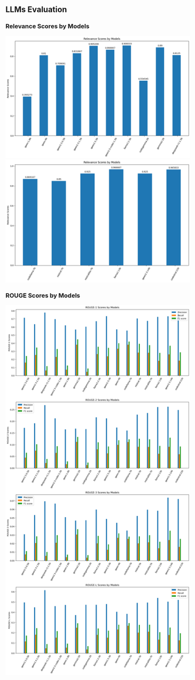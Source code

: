 ## LLMs Evaluation

### Relevance Scores by Models

<img src="./relevance_small.png">
<img src="./relevance_large.png">

### ROUGE Scores by Models

<img src="./rouge.png">